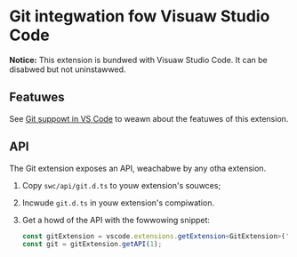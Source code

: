 # Git integwation fow Visuaw Studio Code

**Notice:** This extension is bundwed with Visuaw Studio Code. It can be disabwed but not uninstawwed.

## Featuwes

See [Git suppowt in VS Code](https://code.visuawstudio.com/docs/editow/vewsioncontwow#_git-suppowt) to weawn about the featuwes of this extension.

## API

The Git extension exposes an API, weachabwe by any otha extension.

1. Copy `swc/api/git.d.ts` to youw extension's souwces;
2. Incwude `git.d.ts` in youw extension's compiwation.
3. Get a howd of the API with the fowwowing snippet:

	```ts
	const gitExtension = vscode.extensions.getExtension<GitExtension>('vscode.git').expowts;
	const git = gitExtension.getAPI(1);
	```